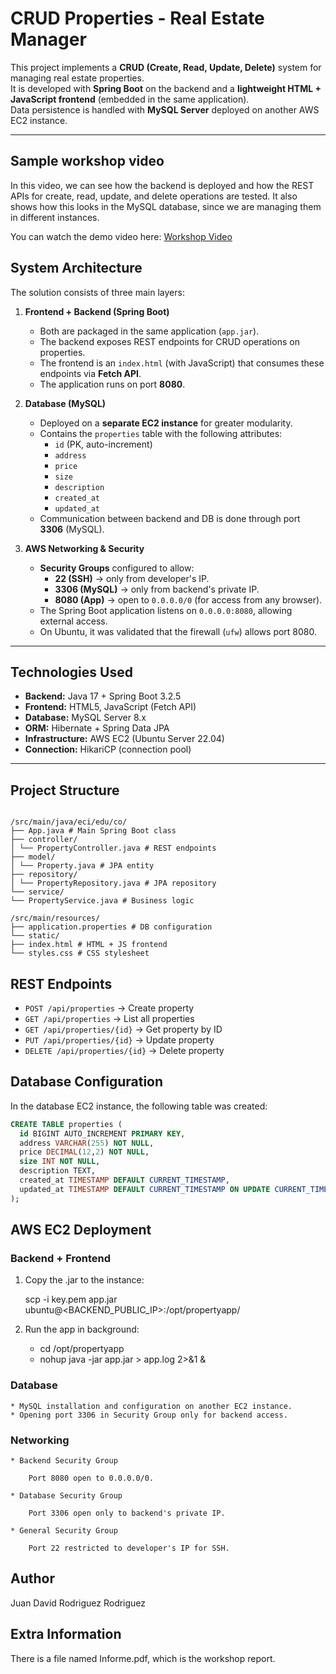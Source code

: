 # CRUD Properties - Real Estate Manager

This project implements a **CRUD (Create, Read, Update, Delete)** system for managing real estate properties.  
It is developed with **Spring Boot** on the backend and a **lightweight HTML + JavaScript frontend** (embedded in the same application).  
Data persistence is handled with **MySQL Server** deployed on another AWS EC2 instance.

---

## Sample workshop video
In this video, we can see how the backend is deployed and how the REST APIs for create, read, update, and delete operations are tested. It also shows how this looks in the MySQL database, since we are managing them in different instances.

You can watch the demo video here: [Workshop Video](./WorkShop%20VIdeo.mp4)



## System Architecture

The solution consists of three main layers:

1. **Frontend + Backend (Spring Boot)**  
   - Both are packaged in the same application (`app.jar`).
   - The backend exposes REST endpoints for CRUD operations on properties.
   - The frontend is an `index.html` (with JavaScript) that consumes these endpoints via **Fetch API**.
   - The application runs on port **8080**.

2. **Database (MySQL)**  
   - Deployed on a **separate EC2 instance** for greater modularity.
   - Contains the `properties` table with the following attributes:
     - `id` (PK, auto-increment)
     - `address`
     - `price`
     - `size`
     - `description`
     - `created_at`
     - `updated_at`
   - Communication between backend and DB is done through port **3306** (MySQL).

3. **AWS Networking & Security**  
   - **Security Groups** configured to allow:
     - **22 (SSH)** → only from developer's IP.
     - **3306 (MySQL)** → only from backend's private IP.
     - **8080 (App)** → open to `0.0.0.0/0` (for access from any browser).  
   - The Spring Boot application listens on `0.0.0.0:8080`, allowing external access.
   - On Ubuntu, it was validated that the firewall (`ufw`) allows port 8080.

---

## Technologies Used

- **Backend:** Java 17 + Spring Boot 3.2.5  
- **Frontend:** HTML5, JavaScript (Fetch API)  
- **Database:** MySQL Server 8.x  
- **ORM:** Hibernate + Spring Data JPA  
- **Infrastructure:** AWS EC2 (Ubuntu Server 22.04)  
- **Connection:** HikariCP (connection pool)  

---

## Project Structure

```plaintext

/src/main/java/eci/edu/co/
├── App.java # Main Spring Boot class
├── controller/
│ └── PropertyController.java # REST endpoints
├── model/
│ └── Property.java # JPA entity
├── repository/
│ └── PropertyRepository.java # JPA repository
└── service/
└── PropertyService.java # Business logic

/src/main/resources/
├── application.properties # DB configuration
└── static/
├── index.html # HTML + JS frontend
└── styles.css # CSS stylesheet

```

## REST Endpoints

- `POST /api/properties` → Create property  
- `GET /api/properties` → List all properties  
- `GET /api/properties/{id}` → Get property by ID  
- `PUT /api/properties/{id}` → Update property  
- `DELETE /api/properties/{id}` → Delete property  

## Database Configuration

In the database EC2 instance, the following table was created:

```sql
CREATE TABLE properties (
  id BIGINT AUTO_INCREMENT PRIMARY KEY,
  address VARCHAR(255) NOT NULL,
  price DECIMAL(12,2) NOT NULL,
  size INT NOT NULL,
  description TEXT,
  created_at TIMESTAMP DEFAULT CURRENT_TIMESTAMP,
  updated_at TIMESTAMP DEFAULT CURRENT_TIMESTAMP ON UPDATE CURRENT_TIMESTAMP
);

```

## AWS EC2 Deployment

### Backend + Frontend

1. Copy the .jar to the instance:

    scp -i key.pem app.jar ubuntu@<BACKEND_PUBLIC_IP>:/opt/propertyapp/

2. Run the app in background:

    * cd /opt/propertyapp
    * nohup java -jar app.jar > app.log 2>&1 &

### Database

    * MySQL installation and configuration on another EC2 instance.
    * Opening port 3306 in Security Group only for backend access.

### Networking

    * Backend Security Group

        Port 8080 open to 0.0.0.0/0.

    * Database Security Group

        Port 3306 open only to backend's private IP.

    * General Security Group

        Port 22 restricted to developer's IP for SSH.


## Author

Juan David Rodriguez Rodriguez

## Extra Information

There is a file named Informe.pdf, which is the workshop report.
